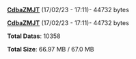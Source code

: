[**CdbaZMJT**](/data/CdbaZMJT.txt) (17/02/23 - 17:11)- 44732 bytes

[**CdbaZMJT**](/data/CdbaZMJT.txt) (17/02/23 - 17:11)- 44732 bytes

**Total Datas**: 10358

**Total Size**: 66.97 MB / 67.0 MB
